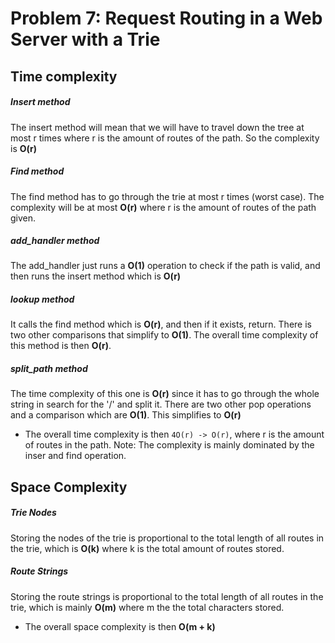 # Problem 7: Request Routing in a Web Server with a Trie

## Time complexity

##### Insert method
The insert method will mean that we will have to travel down the tree at most r times where r is the amount of routes of the path. So the complexity is **O(r)**

##### Find method
The find method has to go through the trie at most r times (worst case). The complexity will be at most **O(r)** where r is the amount of routes of the path given.

##### add_handler method
The add_handler just runs a **O(1)** operation to check if the path is valid, and then runs the insert method which is **O(r)**

##### lookup method
It calls the find method which is **O(r)**, and then if it exists, return. There is two other comparisons that simplify to **O(1)**. The overall time complexity of this method is then **O(r)**.

##### split_path method
The time complexity of this one is **O(r)** since it has to go through the whole string in search for the '/' and split it. There are two other pop operations and a comparison which are **O(1)**. This simplifies to **O(r)** 

- The overall time complexity is then `4O(r) -> O(r)`, where r is the amount of routes in the path. Note: The complexity is mainly dominated by the inser and  find operation. 

## Space Complexity

##### Trie Nodes
Storing the nodes of the trie is proportional to the total length of all routes in the trie, which is **O(k)** where k is the total amount of routes stored.

##### Route Strings
Storing the route strings is proportional to the total length of all routes in the trie, which is mainly **O(m)** where m the the total characters stored.

- The overall space complexity is then **O(m + k)**

